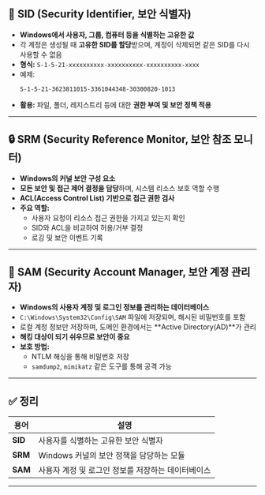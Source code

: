 ## 🔑 **SID (Security Identifier, 보안 식별자)**  
- **Windows에서 사용자, 그룹, 컴퓨터 등을 식별하는 고유한 값**  
- 각 계정은 생성될 때 **고유한 SID를 할당**받으며, 계정이 삭제되면 같은 SID를 다시 사용할 수 없음  
- **형식:** `S-1-5-21-xxxxxxxxxx-xxxxxxxxxx-xxxxxxxxxx-xxxx`  
- 예제:  
  ```text
  S-1-5-21-3623811015-3361044348-30300820-1013
  ```  
- **활용:** 파일, 폴더, 레지스트리 등에 대한 **권한 부여 및 보안 정책 적용**  

---

## 🔒 **SRM (Security Reference Monitor, 보안 참조 모니터)**  
- **Windows의 커널 보안 구성 요소**  
- **모든 보안 및 접근 제어 결정을 담당**하며, 시스템 리소스 보호 역할 수행  
- **ACL(Access Control List) 기반으로 접근 권한 검사**  
- **주요 역할:**  
  - 사용자 요청이 리소스 접근 권한을 가지고 있는지 확인  
  - SID와 ACL을 비교하여 허용/거부 결정  
  - 로깅 및 보안 이벤트 기록  

---

## 📁 **SAM (Security Account Manager, 보안 계정 관리자)**  
- **Windows의 사용자 계정 및 로그인 정보를 관리하는 데이터베이스**  
- `C:\Windows\System32\Config\SAM` 파일에 저장되며, 해시된 비밀번호를 포함  
- 로컬 계정 정보만 저장하며, 도메인 환경에서는 **Active Directory(AD)**가 관리  
- **해킹 대상이 되기 쉬우므로 보안이 중요**  
- **보호 방법:**  
  - NTLM 해싱을 통해 비밀번호 저장  
  - `samdump2`, `mimikatz` 같은 도구를 통해 공격 가능  

---

## ✅ **정리**  
| 용어 | 설명 |
|------|------|
| **SID** | 사용자를 식별하는 고유한 보안 식별자 |
| **SRM** | Windows 커널의 보안 정책을 담당하는 모듈 |
| **SAM** | 사용자 계정 및 로그인 정보를 저장하는 데이터베이스 |

---